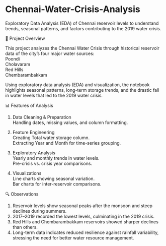 # Chennai-Water-Crisis-Analysis
Exploratory Data Analysis (EDA) of Chennai reservoir levels to understand trends, seasonal patterns, and factors contributing to the 2019 water crisis.

📌 Project Overview  

This project analyzes the Chennai Water Crisis through historical reservoir data of the city’s four major water sources:  
Poondi  
Cholavaram  
Red Hills  
Chembarambakkam  

Using exploratory data analysis (EDA) and visualization, the notebook highlights seasonal patterns, long-term storage trends, and the drastic fall in water levels that led to the 2019 water crisis.

📊 Features of Analysis  
1. Data Cleaning & Preparation  
Handling dates, missing values, and column formatting.

2. Feature Engineering  
Creating Total water storage column.  
Extracting Year and Month for time-series grouping.

3. Exploratory Analysis  
Yearly and monthly trends in water levels.  
Pre-crisis vs. crisis year comparisons.

4. Visualizations  
Line charts showing seasonal variation.  
Bar charts for inter-reservoir comparisons.  

🔍 Observations  
1. Reservoir levels show seasonal peaks after the monsoon and steep declines during summers.  
2. 2017–2019 recorded the lowest levels, culminating in the 2019 crisis.  
3. Red Hills and Chembarambakkam reservoirs showed sharper declines than others.  
4. Long-term data indicates reduced resilience against rainfall variability, stressing the need for better water resource management.  
